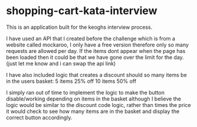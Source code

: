 # shopping-cart-kata-interview

This is an application built for the keoghs interview process.

I have used an API that I created before the challenge which is from a website called mockaroo, I only have a free version therefore only so many requests are allowed per day. If the items dont appear when the page has been loaded then it could be that we have gone over the limit for the day. (just let me know and i can swap the api link)

I have also included logic that creates a discount should so many items be in the users basket:
5 items 25% off
10 items 50% off

I simply ran out of time to implement the logic to make the button disable/working depending on items in the basket although I believe the logic would be similar to the discount code logic, rather than times the price it would check to see how many items are in the basket and display the correct button accordingly.

